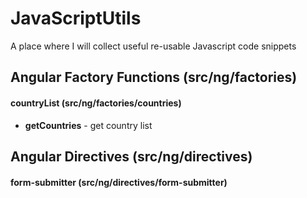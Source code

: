 # JavaScriptUtils
A place where I will collect useful re-usable Javascript code snippets

## Angular Factory Functions (src/ng/factories)

#### countryList (src/ng/factories/countries)
- **getCountries** - get country list

## Angular Directives (src/ng/directives)

#### form-submitter (src/ng/directives/form-submitter)
